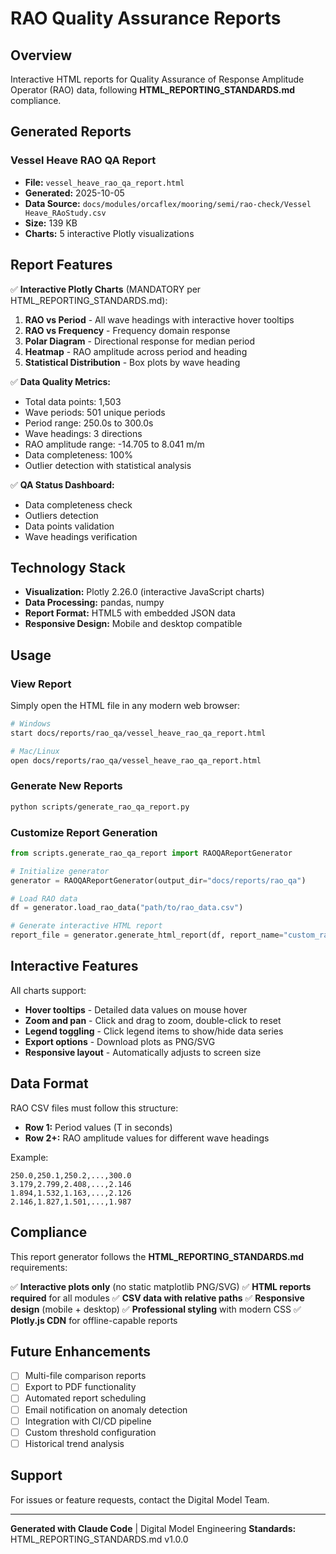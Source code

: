 # RAO Quality Assurance Reports

## Overview

Interactive HTML reports for Quality Assurance of Response Amplitude Operator (RAO) data, following **HTML_REPORTING_STANDARDS.md** compliance.

## Generated Reports

### Vessel Heave RAO QA Report
- **File:** `vessel_heave_rao_qa_report.html`
- **Generated:** 2025-10-05
- **Data Source:** `docs/modules/orcaflex/mooring/semi/rao-check/Vessel Heave_RAoStudy.csv`
- **Size:** 139 KB
- **Charts:** 5 interactive Plotly visualizations

## Report Features

✅ **Interactive Plotly Charts** (MANDATORY per HTML_REPORTING_STANDARDS.md):
1. **RAO vs Period** - All wave headings with interactive hover tooltips
2. **RAO vs Frequency** - Frequency domain response
3. **Polar Diagram** - Directional response for median period
4. **Heatmap** - RAO amplitude across period and heading
5. **Statistical Distribution** - Box plots by wave heading

✅ **Data Quality Metrics:**
- Total data points: 1,503
- Wave periods: 501 unique periods
- Period range: 250.0s to 300.0s
- Wave headings: 3 directions
- RAO amplitude range: -14.705 to 8.041 m/m
- Data completeness: 100%
- Outlier detection with statistical analysis

✅ **QA Status Dashboard:**
- Data completeness check
- Outliers detection
- Data points validation
- Wave headings verification

## Technology Stack

- **Visualization:** Plotly 2.26.0 (interactive JavaScript charts)
- **Data Processing:** pandas, numpy
- **Report Format:** HTML5 with embedded JSON data
- **Responsive Design:** Mobile and desktop compatible

## Usage

### View Report
Simply open the HTML file in any modern web browser:
```bash
# Windows
start docs/reports/rao_qa/vessel_heave_rao_qa_report.html

# Mac/Linux
open docs/reports/rao_qa/vessel_heave_rao_qa_report.html
```

### Generate New Reports
```bash
python scripts/generate_rao_qa_report.py
```

### Customize Report Generation
```python
from scripts.generate_rao_qa_report import RAOQAReportGenerator

# Initialize generator
generator = RAOQAReportGenerator(output_dir="docs/reports/rao_qa")

# Load RAO data
df = generator.load_rao_data("path/to/rao_data.csv")

# Generate interactive HTML report
report_file = generator.generate_html_report(df, report_name="custom_rao_report")
```

## Interactive Features

All charts support:
- **Hover tooltips** - Detailed data values on mouse hover
- **Zoom and pan** - Click and drag to zoom, double-click to reset
- **Legend toggling** - Click legend items to show/hide data series
- **Export options** - Download plots as PNG/SVG
- **Responsive layout** - Automatically adjusts to screen size

## Data Format

RAO CSV files must follow this structure:
- **Row 1:** Period values (T in seconds)
- **Row 2+:** RAO amplitude values for different wave headings

Example:
```csv
250.0,250.1,250.2,...,300.0
3.179,2.799,2.408,...,2.146
1.894,1.532,1.163,...,2.126
2.146,1.827,1.501,...,1.987
```

## Compliance

This report generator follows the **HTML_REPORTING_STANDARDS.md** requirements:

✅ **Interactive plots only** (no static matplotlib PNG/SVG)
✅ **HTML reports required** for all modules
✅ **CSV data with relative paths**
✅ **Responsive design** (mobile + desktop)
✅ **Professional styling** with modern CSS
✅ **Plotly.js CDN** for offline-capable reports

## Future Enhancements

- [ ] Multi-file comparison reports
- [ ] Export to PDF functionality
- [ ] Automated report scheduling
- [ ] Email notification on anomaly detection
- [ ] Integration with CI/CD pipeline
- [ ] Custom threshold configuration
- [ ] Historical trend analysis

## Support

For issues or feature requests, contact the Digital Model Team.

---

**Generated with Claude Code** | Digital Model Engineering
**Standards:** HTML_REPORTING_STANDARDS.md v1.0.0
